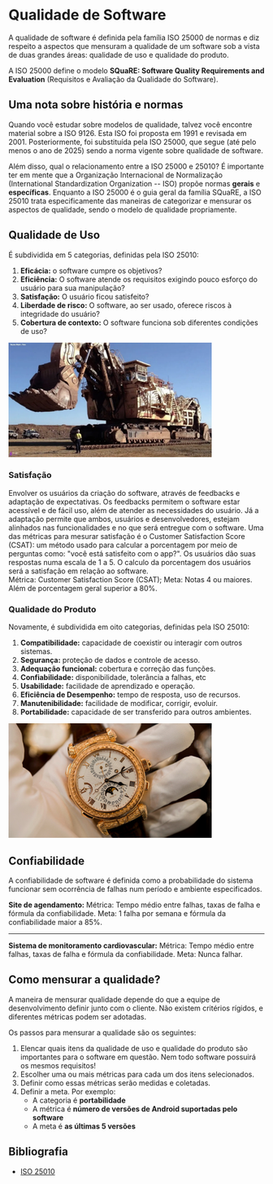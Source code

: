# Qualidade de Software

A qualidade de software é definida pela família ISO 25000 de normas e diz respeito a aspectos que mensuram a qualidade 
de um software sob a vista de duas grandes áreas: qualidade de uso e qualidade do produto.

A ISO 25000 define o modelo **SQuaRE: Software Quality Requirements and Evaluation** (Requisitos e Avaliação da 
Qualidade do Software).

## Uma nota sobre história e normas

Quando você estudar sobre modelos de qualidade, talvez você encontre material sobre a ISO 9126. Esta ISO foi proposta 
em 1991 e revisada em 2001. Posteriormente, foi substituída pela ISO 25000, que segue (até pelo menos o ano de 2025) 
sendo a norma vigente sobre qualidade de software.

Além disso, qual o relacionamento entre a ISO 25000 e 25010? É importante ter em mente que a Organização Internacional
de Normalização (International Standardization Organization -- ISO) propõe normas **gerais** e **específicas**. 
Enquanto a ISO 25000 é o guia geral da família SQuaRE, a ISO 25010 trata especificamente das maneiras de categorizar
e mensurar os aspectos de qualidade, sendo o modelo de qualidade propriamente.

## Qualidade de Uso

É subdividida em 5 categorias, definidas pela ISO 25010:

1. **Eficácia:** o software cumpre os objetivos? 
2. **Eficiência:** O software atende os requisitos exigindo pouco esforço do usuário para sua manipulação?
3. **Satisfação:** O usuário ficou satisfeito?
4. **Liberdade de risco:** O software, ao ser usado, oferece riscos à integridade do usuário?
5. **Cobertura de contexto:** O software funciona sob diferentes condições de uso?




<img alt="escavadeira" src="../imagens/escavadeira.webp" width="400px">

### Satisfação 

Envolver os usuários da criação do software, através de feedbacks e adaptação de expectativas. Os feedbacks permitem o software estar acessível e de fácil uso, além de atender as necessidades do usuário. Já a adaptação permite que ambos, usuários e desenvolvedores, estejam alinhados nas funcionalidades e no que será entregue com o software.
Uma das métricas para mesurar satisfação é o Customer Satisfaction Score (CSAT): um método usado para calcular a porcentagem por meio de perguntas como: "você está satisfeito com o app?". Os usuários dão suas respostas numa escala de 1 a 5. O calculo da porcentagem dos usuários será a satisfação em relação ao software.  
Métrica: Customer Satisfaction Score (CSAT);
Meta: Notas 4 ou maiores. Além de porcentagem geral superior a 80%. 




### Qualidade do Produto

Novamente, é subdividida em oito categorias, definidas pela ISO 25010:

1. **Compatibilidade:** capacidade de coexistir ou interagir com outros sistemas.
2. **Segurança:** proteção de dados e controle de acesso.
3. **Adequação funcional:** cobertura e correção das funções.
4. **Confiabilidade:** disponibilidade, tolerância a falhas, etc
5. **Usabilidade:** facilidade de aprendizado e operação.
6. **Eficiência de Desempenho:** tempo de resposta, uso de recursos.
7. **Manutenibilidade:** facilidade de modificar, corrigir, evoluir.
8. **Portabilidade:** capacidade de ser transferido para outros ambientes.

<img alt="relógio de luxo" src="../imagens/patek_philippe.png" width="400px">


## Confiabilidade 

A confiabilidade de software é definida como a probabilidade do sistema funcionar sem ocorrência de falhas num período e ambiente especificados.

**Site de agendamento:**
Métrica: Tempo médio entre falhas, taxas de falha e fórmula da confiabilidade.
Meta: 1 falha por semana e fórmula da confiabilidade maior a 85%. 
______________________________________________________________________________
**Sistema de monitoramento cardiovascular:**
Métrica: Tempo médio entre falhas, taxas de falha e fórmula da confiabilidade.
Meta: Nunca falhar. 


## Como mensurar a qualidade?

A maneira de mensurar qualidade depende do que a equipe de desenvolvimento definir junto com o cliente. Não existem critérios rígidos, e 
diferentes métricas podem ser adotadas.

Os passos para mensurar a qualidade são os seguintes:

1. Elencar quais itens da qualidade de uso e qualidade do produto são importantes para o software em questão. Nem todo
   software possuirá os mesmos requisitos!
2. Escolher uma ou mais métricas para cada um dos itens selecionados. 
3. Definir como essas métricas serão medidas e coletadas.
4. Definir a meta. Por exemplo:
   * A categoria é **portabilidade**
   * A métrica é **número de versões de Android suportadas pelo software**
   * A meta é **as últimas 5 versões**

## Bibliografia

* [ISO 25010](https://iso25000.com/index.php/en/iso-25000-standards/iso-25010)
